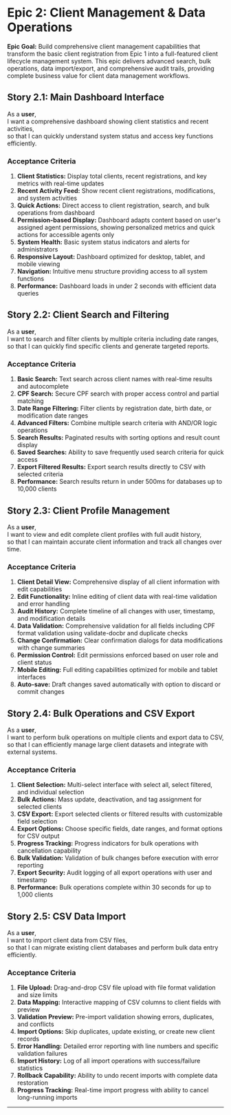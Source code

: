 # Epic 2: Client Management & Data Operations

**Epic Goal:** Build comprehensive client management capabilities that transform the basic client registration from Epic 1 into a full-featured client lifecycle management system. This epic delivers advanced search, bulk operations, data import/export, and comprehensive audit trails, providing complete business value for client data management workflows.

## Story 2.1: Main Dashboard Interface

As a **user**,  
I want a comprehensive dashboard showing client statistics and recent activities,  
so that I can quickly understand system status and access key functions efficiently.

### Acceptance Criteria

1. **Client Statistics:** Display total clients, recent registrations, and key metrics with real-time updates
2. **Recent Activity Feed:** Show recent client registrations, modifications, and system activities
3. **Quick Actions:** Direct access to client registration, search, and bulk operations from dashboard
4. **Permission-based Display:** Dashboard adapts content based on user's assigned agent permissions, showing personalized metrics and quick actions for accessible agents only
5. **System Health:** Basic system status indicators and alerts for administrators
6. **Responsive Layout:** Dashboard optimized for desktop, tablet, and mobile viewing
7. **Navigation:** Intuitive menu structure providing access to all system functions
8. **Performance:** Dashboard loads in under 2 seconds with efficient data queries

## Story 2.2: Client Search and Filtering

As a **user**,  
I want to search and filter clients by multiple criteria including date ranges,  
so that I can quickly find specific clients and generate targeted reports.

### Acceptance Criteria

1. **Basic Search:** Text search across client names with real-time results and autocomplete
2. **CPF Search:** Secure CPF search with proper access control and partial matching
3. **Date Range Filtering:** Filter clients by registration date, birth date, or modification date ranges
4. **Advanced Filters:** Combine multiple search criteria with AND/OR logic operations
5. **Search Results:** Paginated results with sorting options and result count display
6. **Saved Searches:** Ability to save frequently used search criteria for quick access
7. **Export Filtered Results:** Export search results directly to CSV with selected criteria
8. **Performance:** Search results return in under 500ms for databases up to 10,000 clients

## Story 2.3: Client Profile Management

As a **user**,  
I want to view and edit complete client profiles with full audit history,  
so that I can maintain accurate client information and track all changes over time.

### Acceptance Criteria

1. **Client Detail View:** Comprehensive display of all client information with edit capabilities
2. **Edit Functionality:** Inline editing of client data with real-time validation and error handling
3. **Audit History:** Complete timeline of all changes with user, timestamp, and modification details
4. **Data Validation:** Comprehensive validation for all fields including CPF format validation using validate-docbr and duplicate checks
5. **Change Confirmation:** Clear confirmation dialogs for data modifications with change summaries
6. **Permission Control:** Edit permissions enforced based on user role and client status
7. **Mobile Editing:** Full editing capabilities optimized for mobile and tablet interfaces
8. **Auto-save:** Draft changes saved automatically with option to discard or commit changes

## Story 2.4: Bulk Operations and CSV Export

As a **user**,  
I want to perform bulk operations on multiple clients and export data to CSV,  
so that I can efficiently manage large client datasets and integrate with external systems.

### Acceptance Criteria

1. **Client Selection:** Multi-select interface with select all, select filtered, and individual selection
2. **Bulk Actions:** Mass update, deactivation, and tag assignment for selected clients
3. **CSV Export:** Export selected clients or filtered results with customizable field selection
4. **Export Options:** Choose specific fields, date ranges, and format options for CSV output
5. **Progress Tracking:** Progress indicators for bulk operations with cancellation capability
6. **Bulk Validation:** Validation of bulk changes before execution with error reporting
7. **Export Security:** Audit logging of all export operations with user and timestamp
8. **Performance:** Bulk operations complete within 30 seconds for up to 1,000 clients

## Story 2.5: CSV Data Import

As a **user**,  
I want to import client data from CSV files,  
so that I can migrate existing client databases and perform bulk data entry efficiently.

### Acceptance Criteria

1. **File Upload:** Drag-and-drop CSV file upload with file format validation and size limits
2. **Data Mapping:** Interactive mapping of CSV columns to client fields with preview
3. **Validation Preview:** Pre-import validation showing errors, duplicates, and conflicts
4. **Import Options:** Skip duplicates, update existing, or create new client records
5. **Error Handling:** Detailed error reporting with line numbers and specific validation failures
6. **Import History:** Log of all import operations with success/failure statistics
7. **Rollback Capability:** Ability to undo recent imports with complete data restoration
8. **Progress Tracking:** Real-time import progress with ability to cancel long-running imports

---
